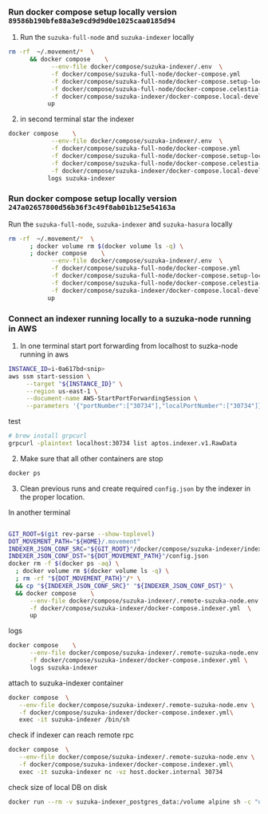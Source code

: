 ###  Run docker compose setup locally version `89586b190bfe88a3e9cd9d9d0e1025caa0185d94`
1.  Run the `suzuka-full-node` and `suzuka-indexer` locally
```bash
rm -rf  ~/.movement/*  \
      && docker compose    \
            --env-file docker/compose/suzuka-indexer/.env  \
            -f docker/compose/suzuka-full-node/docker-compose.yml       \
            -f docker/compose/suzuka-full-node/docker-compose.setup-local.yml      \
            -f docker/compose/suzuka-full-node/docker-compose.celestia-local.yml  \
            -f docker/compose/suzuka-indexer/docker-compose.local-development.indexer.yml  \
           up
```

2.  in second terminal star the indexer
```bash
docker compose    \
            --env-file docker/compose/suzuka-indexer/.env  \
            -f docker/compose/suzuka-full-node/docker-compose.yml       \
            -f docker/compose/suzuka-full-node/docker-compose.setup-local.yml      \
            -f docker/compose/suzuka-full-node/docker-compose.celestia-local.yml  \
            -f docker/compose/suzuka-indexer/docker-compose.local-development.indexer.yml  \
           logs suzuka-indexer
```

###  Run docker compose setup locally version `247a02657800d56b36f3c49f8ab01b125e54163a`

Run the `suzuka-full-node`, `suzuka-indexer` and `suzuka-hasura` locally
```bash
rm -rf  ~/.movement/*  \
      ; docker volume rm $(docker volume ls -q) \
      ; docker compose    \
            --env-file docker/compose/suzuka-indexer/.env  \
            -f docker/compose/suzuka-full-node/docker-compose.yml       \
            -f docker/compose/suzuka-full-node/docker-compose.setup-local.yml      \
            -f docker/compose/suzuka-full-node/docker-compose.celestia-local.yml  \
            -f docker/compose/suzuka-indexer/docker-compose.local-development.indexer.yml  \
           up
```

### Connect an indexer running locally to a suzuka-node running in AWS

1. In one terminal start port forwarding from localhost to suzka-node running in aws
```bash
INSTANCE_ID=i-0a617bd<snip>
aws ssm start-session \
     --target "${INSTANCE_ID}" \
     --region us-east-1 \
     --document-name AWS-StartPortForwardingSession \
     --parameters '{"portNumber":["30734"],"localPortNumber":["30734"]}'
```

test
```bash
# brew install grpcurl
grpcurl -plaintext localhost:30734 list aptos.indexer.v1.RawData
```

2. Make sure that all other containers are stop
```bash
docker ps
```

3. Clean previous runs and create required `config.json` by the indexer in the 
proper location.

In another terminal
```bash

GIT_ROOT=$(git rev-parse --show-toplevel)
DOT_MOVEMENT_PATH="${HOME}/.movement" 
INDEXER_JSON_CONF_SRC="${GIT_ROOT}"/docker/compose/suzuka-indexer/indexer-config.json
INDEXER_JSON_CONF_DST="${DOT_MOVEMENT_PATH}"/config.json
docker rm -f $(docker ps -aq) \
  ; docker volume rm $(docker volume ls -q) \
  ; rm -rf "${DOT_MOVEMENT_PATH}"/* \
  && cp "${INDEXER_JSON_CONF_SRC}" "${INDEXER_JSON_CONF_DST}" \
  && docker compose    \
      --env-file docker/compose/suzuka-indexer/.remote-suzuka-node.env  \
      -f docker/compose/suzuka-indexer/docker-compose.indexer.yml  \
      up
```

logs
```bash
docker compose    \
      --env-file docker/compose/suzuka-indexer/.remote-suzuka-node.env  \
      -f docker/compose/suzuka-indexer/docker-compose.indexer.yml \
      logs suzuka-indexer
```

attach to suzuka-indexer container
```bash
docker compose  \
   --env-file docker/compose/suzuka-indexer/.remote-suzuka-node.env \
   -f docker/compose/suzuka-indexer/docker-compose.indexer.yml\
   exec -it suzuka-indexer /bin/sh
```

check if indexer can reach remote rpc
```bash
docker compose  \
   --env-file docker/compose/suzuka-indexer/.remote-suzuka-node.env \
   -f docker/compose/suzuka-indexer/docker-compose.indexer.yml\
   exec -it suzuka-indexer nc -vz host.docker.internal 30734
```

check size of local DB on disk
```bash
docker run --rm -v suzuka-indexer_postgres_data:/volume alpine sh -c "du -sh /volume"
```